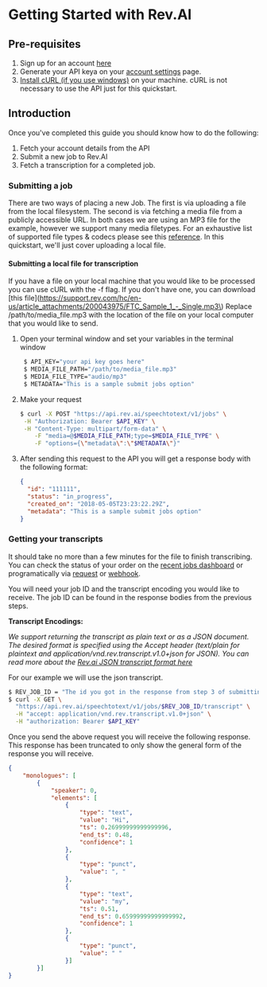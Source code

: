 # Getting Started with Rev.AI

## Pre-requisites 

1. Sign up for an account [here](https://www.rev.ai/account/auth/signup)
2. Generate your API keya on your [account settings](https://www.rev.ai/settings) page.
3. [Install cURL (if you use windows)](https://stackoverflow.com/questions/9507353/how-do-i-install-and-use-curl-on-windows) on your machine. cURL is not necessary to use the API just for this quickstart.

## Introduction

Once you've completed this guide you should know how to do the following:

1. Fetch your account details from the API
2. Submit a new job to Rev.AI
3. Fetch a transcription for a completed job.

### Submitting a job

There are two ways of placing a new Job. The first is via uploading a file from the local filesystem. The second is via fetching a media file from a publicly accessible URL. In both cases we are using an MP3 file for the example, however we support many media filetypes. For an exhaustive list of supported file types & codecs please see this [reference](supported_codecs.md). In this quickstart, we'll just cover uploading a local file.

#### Submitting a local file for transcription

If you have a file on your local machine that you would like to be processed you can use cURL with the -f flag. If you don't have one, you can download [this file](https://support.rev.com/hc/en-us/article_attachments/200043975/FTC_Sample_1_-_Single.mp3\) Replace /path/to/media_file.mp3 with the location of the file on your local computer that you would like to send.

1. Open your terminal window and set your variables in the terminal window

   ```sh
    $ API_KEY="your api key goes here" 
    $ MEDIA_FILE_PATH="/path/to/media_file.mp3"
    $ MEDIA_FILE_TYPE="audio/mp3"
    $ METADATA="This is a sample submit jobs option"
   ```

2. Make your request

   ```sh
   $ curl -X POST "https://api.rev.ai/speechtotext/v1/jobs" \
   	-H "Authorization: Bearer $API_KEY" \
   	-H "Content-Type: multipart/form-data" \
       -F "media=@$MEDIA_FILE_PATH;type=$MEDIA_FILE_TYPE" \
       -F "options={\"metadata\":\"$METADATA\"}"
   ```

3. After sending this request to the API you will get a response body with the following format:

   ```json
   {
     "id": "111111",
     "status": "in_progress",
     "created_on": "2018-05-05T23:23:22.29Z",
     "metadata": "This is a sample submit jobs option"
   }
   ```

###  

### Getting your transcripts

It should take no more than a few minutes for the file to finish transcribing. You can check the status of your order on the [recent jobs dashboard](https://rev.ai/jobs) or programatically via [request](https://www.rev.ai/docs#operation/GetJobById) or [webhook](https://www.rev.ai/docs#section/Webhooks).

You will need your job ID and the transcript encoding you would like to receive. The job ID can be found in the response bodies from the previous steps. 

**Transcript Encodings:**

*We support returning the transcript as plain text or as a JSON document. The desired format is specified using the Accept header (text/plain for plaintext and application/vnd.rev.transcript.v1.0+json for JSON). You can read more about the [Rev.ai JSON transcript format here](https://www.rev.ai/docs#operation/GetTranscriptById)*

For our example we will use the json transcript.

```sh
$ REV_JOB_ID = "The id you got in the response from step 3 of submitting the file"
$ curl -X GET \
  "https://api.rev.ai/speechtotext/v1/jobs/$REV_JOB_ID/transcript" \
  -H "accept: application/vnd.rev.transcript.v1.0+json" \
  -H "authorization: Bearer $API_KEY"
```

Once you send the above request you will receive the following response. This response has been truncated to only show the general form of the response you will receive.

```json
{
    "monologues": [
        {
            "speaker": 0,
            "elements": [
                {
                    "type": "text",
                    "value": "Hi",
                    "ts": 0.26999999999999996,
                    "end_ts": 0.48,
                    "confidence": 1
                },
                {
                    "type": "punct",
                    "value": ", "
                },
                {
                    "type": "text",
                    "value": "my",
                    "ts": 0.51,
                    "end_ts": 0.65999999999999992,
                    "confidence": 1
                },
                {
                    "type": "punct",
                    "value": " "
                }]
        }]
}
```
